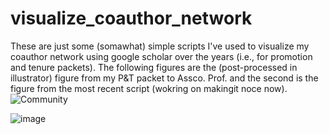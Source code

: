 # visualize_coauthor_network
These are just some (somawhat) simple scripts I've used to visualize my coauthor network using google scholar over the years (i.e., for promotion and tenure packets). The following figures are the (post-processed in illustrator) figure from my P&T packet to Assco. Prof. and the second is the figure from the most recent script (wokring on makingit noce now). 
![Community](https://user-images.githubusercontent.com/3956719/174821439-22782ee3-78b4-4cd8-b6d9-726ddd99b770.png)

![image](https://user-images.githubusercontent.com/3956719/174821970-4b09da9c-d407-403a-a027-111faad27e32.png)
